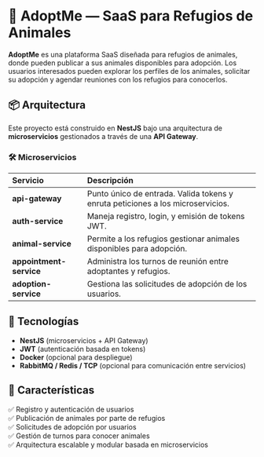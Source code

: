 # 🐾 AdoptMe — SaaS para Refugios de Animales

**AdoptMe** es una plataforma SaaS diseñada para refugios de animales, donde pueden publicar a sus animales disponibles para adopción. Los usuarios interesados pueden explorar los perfiles de los animales, solicitar su adopción y agendar reuniones con los refugios para conocerlos.

## 📦 Arquitectura

Este proyecto está construido en **NestJS** bajo una arquitectura de **microservicios** gestionados a través de una **API Gateway**.

### 🛠️ Microservicios

| Servicio               | Descripción                                          |
|:----------------------|:-----------------------------------------------------|
| **api-gateway**         | Punto único de entrada. Valida tokens y enruta peticiones a los microservicios. |
| **auth-service**        | Maneja registro, login, y emisión de tokens JWT.     |
| **animal-service**      | Permite a los refugios gestionar animales disponibles para adopción. |
| **appointment-service** | Administra los turnos de reunión entre adoptantes y refugios. |
| **adoption-service**    | Gestiona las solicitudes de adopción de los usuarios. |

## 🧩 Tecnologías

- **NestJS** (microservicios + API Gateway)
- **JWT** (autenticación basada en tokens)
- **Docker** (opcional para despliegue)
- **RabbitMQ / Redis / TCP** (opcional para comunicación entre servicios)

## 🎯 Características

✅ Registro y autenticación de usuarios  
✅ Publicación de animales por parte de refugios  
✅ Solicitudes de adopción por usuarios  
✅ Gestión de turnos para conocer animales  
✅ Arquitectura escalable y modular basada en microservicios  